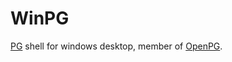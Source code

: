 # WinPG
[PG](https://github.com/sigcn/pg) shell for windows desktop, member of [OpenPG](https://openpg.in).